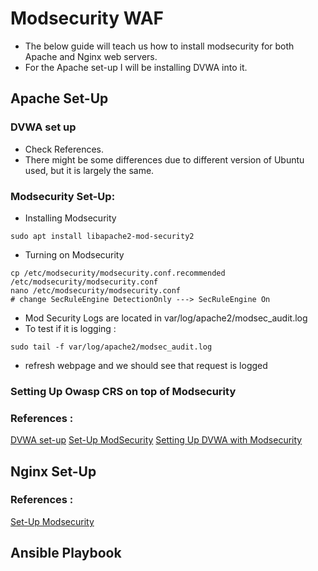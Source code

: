 # Modsecurity WAF
* The below guide will teach us how to install modsecurity for both Apache and Nginx web servers. 
* For the Apache set-up I will be installing DVWA into it.

## Apache Set-Up
### DVWA set up
* Check References. 
* There might be some differences due to different version of Ubuntu used, but it is largely the same.

### Modsecurity Set-Up: 
* Installing Modsecurity 
```
sudo apt install libapache2-mod-security2
```
* Turning on Modsecurity
```
cp /etc/modsecurity/modsecurity.conf.recommended /etc/modsecurity/modsecurity.conf
nano /etc/modsecurity/modsecurity.conf
# change SecRuleEngine DetectionOnly ---> SecRuleEngine On
```

* Mod Security Logs are located in var/log/apache2/modsec_audit.log
* To test if it is logging : 
```
sudo tail -f var/log/apache2/modsec_audit.log
```
   * refresh webpage and we should see that request is logged

### Setting Up Owasp CRS on top of Modsecurity


### References : 
[DVWA set-up](https://medium.datadriveninvestor.com/setup-install-dvwa-into-your-linux-distribution-d76dc3b80357)
[Set-Up ModSecurity](https://phoenixnap.com/kb/setup-configure-modsecurity-on-apache)
[Setting Up DVWA with Modsecurity](https://digi.ninja/blog/modsecurity_lab.php)

## Nginx Set-Up


### References : 
[Set-Up Modsecurity](https://www.tecmint.com/install-modsecurity-nginx-debian-ubuntu/)

## Ansible Playbook


